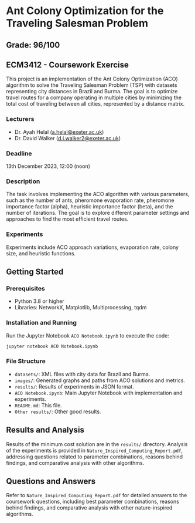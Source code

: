 # Ant Colony Optimization for the Traveling Salesman Problem

## Grade: 96/100

## ECM3412 - Coursework Exercise

This project is an implementation of the Ant Colony Optimization (ACO) algorithm to solve the Traveling Salesman Problem (TSP) with datasets representing city distances in Brazil and Burma. The goal is to optimize travel routes for a company operating in multiple cities by minimizing the total cost of traveling between all cities, represented by a distance matrix.

### Lecturers
- Dr. Ayah Helal (a.helal@exeter.ac.uk)
- Dr. David Walker (d.j.walker2@exeter.ac.uk)

### Deadline
13th December 2023, 12:00 (noon)

### Description
The task involves implementing the ACO algorithm with various parameters, such as the number of ants, pheromone evaporation rate, pheromone importance factor (alpha), heuristic importance factor (beta), and the number of iterations. The goal is to explore different parameter settings and approaches to find the most efficient travel routes.

### Experiments
Experiments include ACO approach variations, evaporation rate, colony size, and heuristic functions.

## Getting Started

### Prerequisites
- Python 3.8 or higher
- Libraries: NetworkX, Matplotlib, Multiprocessing, tqdm

### Installation and Running
Run the Jupyter Notebook `ACO Notebook.ipynb` to execute the code:
```bash
jupyter notebook ACO Notebook.ipynb
```

### File Structure
- `datasets/`: XML files with city data for Brazil and Burma.
- `images/`: Generated graphs and paths from ACO solutions and metrics.
- `results/`: Results of experiments in JSON format.
- `ACO Notebook.ipynb`: Main Jupyter Notebook with implementation and experiments.
- `README.md`: This file.
- `Other results/`: Other good results.

## Results and Analysis
Results of the minimum cost solution are in the `results/` directory. Analysis of the experiments is provided in `Nature_Inspired_Computing_Report.pdf`, addressing questions related to parameter combinations, reasons behind findings, and comparative analysis with other algorithms.

## Questions and Answers
Refer to `Nature_Inspired_Computing_Report.pdf` for detailed answers to the coursework questions, including best parameter combinations, reasons behind findings, and comparative analysis with other nature-inspired algorithms.
